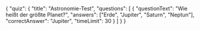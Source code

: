 {
  "quiz": {
    "title": "Astronomie-Test",
    "questions": [
      {
        "questionText": "Wie heißt der größte Planet?",
        "answers": ["Erde", "Jupiter", "Saturn", "Neptun"],
        "correctAnswer": "Jupiter",
        "timeLimit": 30
      }
    ]
  }
}
